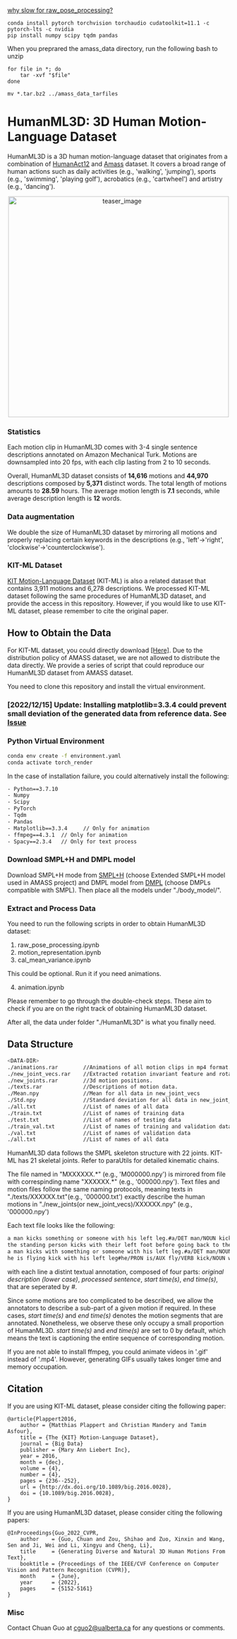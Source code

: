 

[why slow for raw_pose_processing?](https://github.com/EricGuo5513/HumanML3D/issues/41)


```
conda install pytorch torchvision torchaudio cudatoolkit=11.1 -c pytorch-lts -c nvidia
pip install numpy scipy tqdm pandas
```



When you preprared the amass_data directory, run the following bash to unzip

```
for file in *; do
    tar -xvf "$file"
done
```

```
mv *.tar.bz2 ../amass_data_tarfiles
```



# <b>HumanML3D: 3D Human Motion-Language Dataset</b>
<!-- ![tesear_image](./HumanML3D/dataset_showcase.png) -->

HumanML3D is a 3D human motion-language dataset that originates from a combination of [HumanAct12](https://github.com/EricGuo5513/action-to-motion) and [Amass](https://github.com/EricGuo5513/action-to-motion) dataset. It covers a broad range of human actions such as daily activities (e.g., 'walking', 'jumping'), sports (e.g., 'swimming', 'playing golf'), acrobatics (e.g., 'cartwheel') and artistry (e.g., 'dancing'). 

<div  align="center">    
  <img src="./dataset_showcase.png"  height = "500" alt="teaser_image" align=center />
</div>


### Statistics
Each motion clip in HumanML3D comes with 3-4 single sentence descriptions annotated on Amazon Mechanical Turk. Motions are downsampled into 20 fps, with each clip lasting from 2 to 10 seconds. 

Overall, HumanML3D dataset consists of **14,616** motions and **44,970** descriptions composed by **5,371** distinct words. The total length of motions amounts to **28.59** hours. The average motion length is **7.1** seconds, while average description length is **12** words.


### Data augmentation

We double the size of HumanML3D dataset by mirroring all motions and properly replacing certain keywords in the descriptions (e.g., 'left'->'right', 'clockwise'->'counterclockwise'). 


### KIT-ML Dataset

[KIT Motion-Language Dataset](https://motion-annotation.humanoids.kit.edu/dataset/) (KIT-ML) is also a related dataset that contains 3,911 motions and 6,278 descriptions. We processed KIT-ML dataset following the same procedures of HumanML3D dataset, and provide the access in this repository. However, if you would like to use KIT-ML dataset, please remember to cite the original paper.


## How to Obtain the Data
For KIT-ML dataset, you could directly download [[Here]](https://drive.google.com/drive/folders/1MnixfyGfujSP-4t8w_2QvjtTVpEKr97t?usp=sharing). Due to the distribution policy of AMASS dataset, we are not allowed to distribute the data directly. We provide a series of script that could reproduce our HumanML3D dataset from AMASS dataset. 

You need to clone this repository and install the virtual environment.

<!-- ### [2021/01/12] Updates: add evaluation related files & scripts   -->

### [2022/12/15] Update: Installing matplotlib=3.3.4 could prevent small deviation of the generated data from reference data. See [Issue](https://github.com/EricGuo5513/HumanML3D/issues/21#issue-1498109924)


### Python Virtual Environment
```sh
conda env create -f environment.yaml
conda activate torch_render
```

In the case of installation failure, you could alternatively install the following:
```sh
- Python==3.7.10
- Numpy          
- Scipy          
- PyTorch        
- Tqdm 
- Pandas
- Matplotlib==3.3.4     // Only for animation
- ffmpeg==4.3.1  // Only for animation
- Spacy==2.3.4   // Only for text process
```

<!-- Download [HumanML3D](https://drive.google.com/drive/folders/1e437ofkMW_C6KnP2ef7JY_UuX7XN9_zZ?usp=sharing) dataset. -->

### Download SMPL+H and DMPL model

Download SMPL+H mode from [SMPL+H](https://mano.is.tue.mpg.de/download.php) (choose Extended SMPL+H model used in AMASS project) and DMPL model from [DMPL](https://smpl.is.tue.mpg.de/download.php) (choose DMPLs compatible with SMPL). Then place all the models under "./body_model/".

### Extract and Process Data

You need to run the following scripts in order to obtain HumanML3D dataset:

1. raw_pose_processing.ipynb
2. motion_representation.ipynb
3. cal_mean_variance.ipynb

This could be optional. Run it if you need animations. 

4. animation.ipynb

Please remember to go through the double-check steps. These aim to check if you are on the right track of obtaining HumanML3D dataset.

After all, the data under folder "./HumanML3D" is what you finally need.

## Data Structure
```sh
<DATA-DIR>
./animations.rar        //Animations of all motion clips in mp4 format.
./new_joint_vecs.rar    //Extracted rotation invariant feature and rotation features vectors from 3d motion positions.
./new_joints.rar        //3d motion positions.
./texts.rar             //Descriptions of motion data.
./Mean.npy              //Mean for all data in new_joint_vecs
./Std.npy               //Standard deviation for all data in new_joint_vecs
./all.txt               //List of names of all data
./train.txt             //List of names of training data
./test.txt              //List of names of testing data
./train_val.txt         //List of names of training and validation data
./val.txt               //List of names of validation data
./all.txt               //List of names of all data
```
HumanML3D data follows the SMPL skeleton structure with 22 joints. KIT-ML has 21 skeletal joints. Refer to paraUtils for detailed kinematic chains.

The file named in "MXXXXXX.\*" (e.g., 'M000000.npy') is mirrored from file with correspinding name "XXXXXX.\*" (e.g., '000000.npy'). Text files and motion files follow the same naming protocols, meaning texts in "./texts/XXXXXX.txt"(e.g., '000000.txt') exactly describe the human motions in "./new_joints(or new_joint_vecs)/XXXXXX.npy" (e.g., '000000.npy')

Each text file looks like the following:
```sh
a man kicks something or someone with his left leg.#a/DET man/NOUN kick/VERB something/PRON or/CCONJ someone/PRON with/ADP his/DET left/ADJ leg/NOUN#0.0#0.0
the standing person kicks with their left foot before going back to their original stance.#the/DET stand/VERB person/NOUN kick/VERB with/ADP their/DET left/ADJ foot/NOUN before/ADP go/VERB back/ADV to/ADP their/DET original/ADJ stance/NOUN#0.0#0.0
a man kicks with something or someone with his left leg.#a/DET man/NOUN kick/VERB with/ADP something/PRON or/CCONJ someone/PRON with/ADP his/DET left/ADJ leg/NOUN#0.0#0.0
he is flying kick with his left leg#he/PRON is/AUX fly/VERB kick/NOUN with/ADP his/DET left/ADJ leg/NOUN#0.0#0.0
```
with each line a distint textual annotation, composed of four parts: *original description (lower case)*, *processed sentence*, *start time(s)*, *end time(s)*, that are seperated by *#*.

Since some motions are too complicated to be described, we allow the annotators to describe a sub-part of a given motion if required. In these cases, *start time(s)* and *end time(s)* denotes the motion segments that are annotated. Nonetheless, we observe these only occupy a small proportion of HumanML3D. *start time(s)* and *end time(s)* are set to 0 by default, which means the text is captioning the entire sequence of corresponding motion. 

If you are not able to install ffmpeg, you could animate videos in '.gif' instead of '.mp4'. However, generating GIFs usually takes longer time and memory occupation.

## Citation

If you are using KIT-ML dataset, please consider citing the following paper:
```
@article{Plappert2016,
    author = {Matthias Plappert and Christian Mandery and Tamim Asfour},
    title = {The {KIT} Motion-Language Dataset},
    journal = {Big Data}
    publisher = {Mary Ann Liebert Inc},
    year = 2016,
    month = {dec},
    volume = {4},
    number = {4},
    pages = {236--252},
    url = {http://dx.doi.org/10.1089/big.2016.0028},
    doi = {10.1089/big.2016.0028},
}
```

If you are using HumanML3D dataset, please consider citing the following papers:
```
@InProceedings{Guo_2022_CVPR,
    author    = {Guo, Chuan and Zou, Shihao and Zuo, Xinxin and Wang, Sen and Ji, Wei and Li, Xingyu and Cheng, Li},
    title     = {Generating Diverse and Natural 3D Human Motions From Text},
    booktitle = {Proceedings of the IEEE/CVF Conference on Computer Vision and Pattern Recognition (CVPR)},
    month     = {June},
    year      = {2022},
    pages     = {5152-5161}
}
```

### Misc
 Contact Chuan Guo at cguo2@ualberta.ca for any questions or comments.
